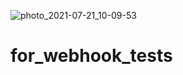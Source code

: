 ![photo_2021-07-21_10-09-53](https://user-images.githubusercontent.com/89723704/131243220-e894b430-e84b-4b73-a3a3-ceedd1e7b6a5.jpg)
# for_webhook_tests

